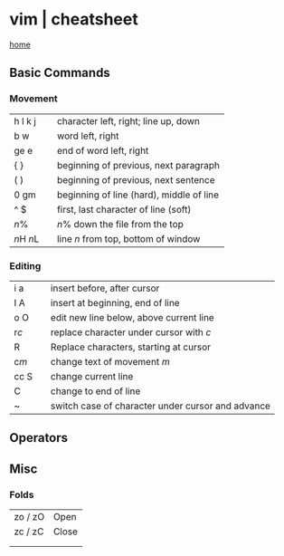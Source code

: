# vim | cheatsheet
[home](../readme.md)

## Basic Commands

### Movement

| | | |
| --- | -- | --- |
| h l k j | | character left, right; line up, down |
| b w | | word left, right|
| ge e | | end of word left, right |
| { } | | beginning of previous, next paragraph |
| ( ) | | beginning of previous, next sentence |
| 0 gm | | beginning of line (hard), middle of line |
| ^ $ | | first, last character of line (soft) |
| *n*% | | *n*% down the file from the top |
| *n*H *n*L | | line *n* from top, bottom of window 

### Editing
| | | |
| --- | --- | --- |
| i a | | insert before, after cursor |
| I A | | insert at beginning, end of line | 
| o O | | edit new line below, above current line |
| r*c* | | replace character under cursor with *c* |
| R | | Replace characters, starting at cursor |
| c*m* | | change text of movement *m* |
| cc S | | change current line |
| C | | change to end of line |
| ~ | | switch case of character under cursor and advance |

## Operators

## Misc

### Folds

| | |
|---------|-------|
| zo / zO | Open  |
| zc / zC | Close |
|         |       |
|         |       |